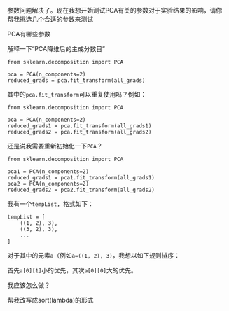 参数问题解决了。现在我想开始测试PCA有关的参数对于实验结果的影响，请你帮我挑选几个合适的参数来测试




PCA有哪些参数




解释一下“PCA降维后的主成分数目”





```
from sklearn.decomposition import PCA

pca = PCA(n_components=2)
reduced_grads = pca.fit_transform(all_grads)
```

其中的`pca.fit_transform`可以重复使用吗？例如：

```
from sklearn.decomposition import PCA

pca = PCA(n_components=2)
reduced_grads1 = pca.fit_transform(all_grads1)
reduced_grads2 = pca.fit_transform(all_grads2)
```

还是说我需要重新初始化一下`PCA`？

```
from sklearn.decomposition import PCA

pca1 = PCA(n_components=2)
reduced_grads1 = pca1.fit_transform(all_grads1)
pca2 = PCA(n_components=2)
reduced_grads2 = pca2.fit_transform(all_grads2)
```






我有一个`tempList`，格式如下：

```
tempList = [
    ((1, 2), 3),
    ((3, 2), 3),
    ...
]
```

对于其中的元素`a`（例如`a=((1, 2), 3)`，我想以如下规则排序：

首先`a[0][1]`小的优先，其次`a[0][0]`大的优先。

我应该怎么做？






帮我改写成sort(lambda)的形式